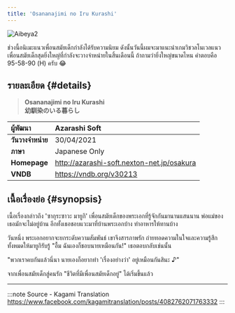 ```yaml
---
title: 'Osananajimi no Iru Kurashi'
---
```


![Aibeya2](/img/visualnovel/preview/aibeya2.jpeg)

ช่วงนี้อนิเมะแนวเพื่อนสมัยเด็กกำลังได้รับความนิยม ดังนั้นวันนี้ผมจะมาแนะนำเกมวิชวลโนเวลแนวเพื่อนสมัยเด็กสุดยิ่งใหญ่ที่กำลังจะวางจำหน่ายในสิ้นเดือนนี้
ถ้าถามว่ายิ่งใหญ่ขนาดไหน คำตอบคือ 95-58-90 (H) ครับ 😂

## รายละเอียด {#details}

> **Osananajimi no Iru Kurashi**  
> **幼馴染のいる暮らし**

| ผู้พัฒนา | Azarashi Soft |
| :---- | :---- |
| **วันวางจำหน่าย** | 30/04/2021 |
| **ภาษา** | Japanese Only |
| **Homepage** | http://azarashi-soft.nexton-net.jp/osakura |
| **VNDB** | https://vndb.org/v30213 |

## เนื้อเรื่องย่อ {#synopsis}

เนื้อเรื่องกล่าวถึง 'ซากุระซาวะ มายูกิ' เพื่อนสมัยเด็กของพระเอกที่รู้จักกันมานานแสนนาน พ่อแม่ของเธอมักจะไม่อยู่บ้าน อีกทั้งเธอชอบแวะมาที่บ้านพระเอกบ้าง ทำอาหารให้ทานบ้าง

วันหนึ่ง พระเอกอยากจะยกระดับความสัมพันธ์ เขาจึงสารภาพรัก ถ่ายทอดความในใจและความรู้สึกทั้งหมดให้มายูกิรับรู้
"อื้ม ฉันเองก็ชอบนายเหมือนกัน!" เธอตอบกลับเช่นนั้น

"พวกเราคบกันแล้วนี่นา นายเองก็อยากทำ 'เรื่องอย่างว่า' อยู่เหมือนกันสินะ ♪"

จากเพื่อนสมัยเด็กสู่คนรัก "ชีวิตที่มีเพื่อนสมัยเด็กอยู่" ได้เริ่มขึ้นแล้ว

---
:::note Source - Kagami Translation
https://www.facebook.com/kagamitranslation/posts/4082762071763332
:::